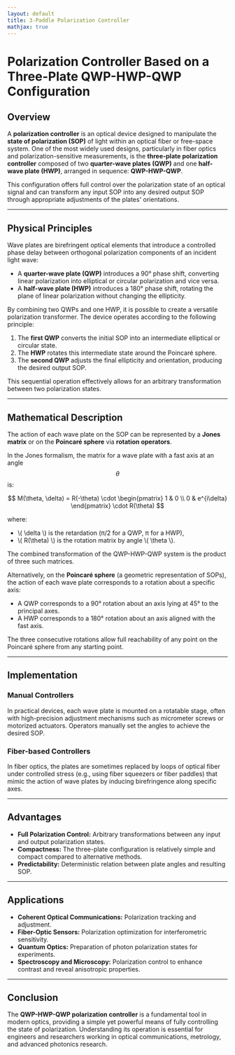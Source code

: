 ```yaml
---
layout: default
title: 3-Paddle Polarization Controller
mathjax: true
---
```


# Polarization Controller Based on a Three-Plate QWP-HWP-QWP Configuration

## Overview

A **polarization controller** is an optical device designed to manipulate the **state of polarization (SOP)** of light within an optical fiber or free-space system. One of the most widely used designs, particularly in fiber optics and polarization-sensitive measurements, is the **three-plate polarization controller** composed of two **quarter-wave plates (QWP)** and one **half-wave plate (HWP)**, arranged in sequence: **QWP-HWP-QWP**.

This configuration offers full control over the polarization state of an optical signal and can transform any input SOP into any desired output SOP through appropriate adjustments of the plates' orientations.

---

## Physical Principles

Wave plates are birefringent optical elements that introduce a controlled phase delay between orthogonal polarization components of an incident light wave:

- A **quarter-wave plate (QWP)** introduces a 90° phase shift, converting linear polarization into elliptical or circular polarization and vice versa.
- A **half-wave plate (HWP)** introduces a 180° phase shift, rotating the plane of linear polarization without changing the ellipticity.

By combining two QWPs and one HWP, it is possible to create a versatile polarization transformer. The device operates according to the following principle:

1. The **first QWP** converts the initial SOP into an intermediate elliptical or circular state.
2. The **HWP** rotates this intermediate state around the Poincaré sphere.
3. The **second QWP** adjusts the final ellipticity and orientation, producing the desired output SOP.

This sequential operation effectively allows for an arbitrary transformation between two polarization states.

---

## Mathematical Description

The action of each wave plate on the SOP can be represented by a **Jones matrix** or on the **Poincaré sphere** via **rotation operators**.

In the Jones formalism, the matrix for a wave plate with a fast axis at an angle $$ \theta $$ is:

$$
M(\theta, \delta) = R(-\theta) \cdot 
\begin{pmatrix} 
1 & 0 \\ 
0 & e^{i\delta} 
\end{pmatrix} \cdot R(\theta)
$$

where:
- \\( \delta \\) is the retardation (π/2 for a QWP, π for a HWP),
- \\( R(\theta) \\) is the rotation matrix by angle \\( \\theta \\).

The combined transformation of the QWP-HWP-QWP system is the product of three such matrices.

Alternatively, on the **Poincaré sphere** (a geometric representation of SOPs), the action of each wave plate corresponds to a rotation about a specific axis:
- A QWP corresponds to a 90° rotation about an axis lying at 45° to the principal axes.
- A HWP corresponds to a 180° rotation about an axis aligned with the fast axis.

The three consecutive rotations allow full reachability of any point on the Poincaré sphere from any starting point.

---

## Implementation

### Manual Controllers

In practical devices, each wave plate is mounted on a rotatable stage, often with high-precision adjustment mechanisms such as micrometer screws or motorized actuators. Operators manually set the angles to achieve the desired SOP.

### Fiber-based Controllers

In fiber optics, the plates are sometimes replaced by loops of optical fiber under controlled stress (e.g., using fiber squeezers or fiber paddles) that mimic the action of wave plates by inducing birefringence along specific axes.

---

## Advantages

- **Full Polarization Control:** Arbitrary transformations between any input and output polarization states.
- **Compactness:** The three-plate configuration is relatively simple and compact compared to alternative methods.
- **Predictability:** Deterministic relation between plate angles and resulting SOP.

---

## Applications

- **Coherent Optical Communications:** Polarization tracking and adjustment.
- **Fiber-Optic Sensors:** Polarization optimization for interferometric sensitivity.
- **Quantum Optics:** Preparation of photon polarization states for experiments.
- **Spectroscopy and Microscopy:** Polarization control to enhance contrast and reveal anisotropic properties.

---

## Conclusion

The **QWP-HWP-QWP polarization controller** is a fundamental tool in modern optics, providing a simple yet powerful means of fully controlling the state of polarization. Understanding its operation is essential for engineers and researchers working in optical communications, metrology, and advanced photonics research.


<div id="controllerSettings"></div>
<div class="applet" id="controller"></div>
<div class="applet" id="poincare"></div>
<div id="poincareSettings"></div>
<div style="display: flex; flex-wrap: wrap; justify-content: center; padding-top: 1rem;">
    <div id="ellips0"></div>
    <div id="ellips1"></div>
    <div id="ellips2"></div>
    <div id="ellips3"></div>
</div>


<script>  
    var controller = new GGBApplet(createGGBParams("controller", "twr2vny4"), true);
    var poincare = new GGBApplet(createGGBParams("poincare", "rvbafww5",{enableRightClick: false}), true);
    var ellips0 = new GGBApplet(createGGBParams("ellips0", "ar9nzxm3"), true);
    var ellips1 = new GGBApplet(createGGBParams("ellips1", "ar9nzxm3"), true);
    var ellips2 = new GGBApplet(createGGBParams("ellips2", "ar9nzxm3"), true);
    var ellips3 = new GGBApplet(createGGBParams("ellips3", "ar9nzxm3"), true);

    window.onload = function () {
        controller.inject("controller")
        poincare.inject("poincare");
        ellips0.inject("ellips0");
        ellips1.inject("ellips1");
        ellips2.inject("ellips2");
        ellips3.inject("ellips3");
    };

    let appletsLoaded = {
        controller: false,
        poincare: false,
        ellips0: false,
        ellips1: false,
        ellips2: false,
        ellips3: false  
    };


    function setupAll() {	
      console.log("Staring initial setup");
      setMode(poincare, "full");

      createAppletControls(controller, ['th1', 'th2', 'th3'], 'controllerSettings');
        
	    try {
        createPoincareSettings(poincare, ['P0', 'P1', 'P2','P3'], 'poincareSettings');
      } catch (e) {
        console.error(`Error syncing color:`, e);
      }  
      
      
	
        console.log("Set background colors for applets");
        const bgColor = getCssVariable("--base3")
        controller.setGraphicsOptions(-1,{"bgColor":bgColor});
        controller.setGraphicsOptions(1,{"bgColor":bgColor});
        poincare.setGraphicsOptions(-1,{"bgColor":bgColor});
        poincare.setGraphicsOptions(1,{"bgColor":bgColor});
        ellips0.setGraphicsOptions(1,{"bgColor":bgColor});
        ellips1.setGraphicsOptions(1,{"bgColor":bgColor});
        ellips2.setGraphicsOptions(1,{"bgColor":bgColor});
        ellips3.setGraphicsOptions(1,{"bgColor":bgColor});
	
      
        console.log("4");
	      setColors(controller,{
            "--orange": ["paddle1", "paddle3"],
            "--blue":   ["paddle2"],
        });
	      setColors(poincare,{
	        [bgColor]:  ["sphere"],
          "black":    ["P0","P0trace"],
          "--orange": ["P1", "P1trace", "P0P1", "A11", "A12", "P3", "P3trace", "P2P3", "A31", "A32"],
          "--blue":   ["P2", "P2trace", "P1P2", "A21", "A22"],
      });        
	  
      setColors(ellips0,{"black":   ["ellips"]});
      setColors(ellips1,{"--orange":["ellips"]});
      setColors(ellips2,{"--blue":  ["ellips"]});
      setColors(ellips3,{"--orange":["ellips"]});
	      
        
	    poincare.setValue("phi1", 90);
      poincare.setValue("phi2", 180);
      poincare.setValue("phi3", 90);

      [
        [slider_th1, "th1", 5],
        [slider_th2, "th2", 25],
        [slider_th3, "th3", 45]
      ].forEach(([slider, name, value]) => {
        slider.value = value;
        controller.setValue(name, value);
        poincare.setValue(name, value);
      });
      
        
      controller.registerObjectUpdateListener("th1", () => syncValue(controller, "th1", poincare, "th1"));
      controller.registerObjectUpdateListener("th2", () => syncValue(controller, "th2", poincare, "th2"));
      controller.registerObjectUpdateListener("th3", () => syncValue(controller, "th3", poincare, "th3"));
    
      syncCoords(poincare, "P0", ellips0, "S");
      syncCoords(poincare, "P1", ellips1, "S");
      syncCoords(poincare, "P2", ellips2, "S"); 
      syncCoords(poincare, "P3", ellips3, "S");
      poincare.registerObjectUpdateListener("P0", () => syncCoords(poincare, "P0", ellips0, "S"));
      poincare.registerObjectUpdateListener("P1", () => syncCoords(poincare, "P1", ellips1, "S"));
      poincare.registerObjectUpdateListener("P2", () => syncCoords(poincare, "P2", ellips2, "S"));   
      poincare.registerObjectUpdateListener("P3", () => syncCoords(poincare, "P3", ellips3, "S"));
}	
</script>

